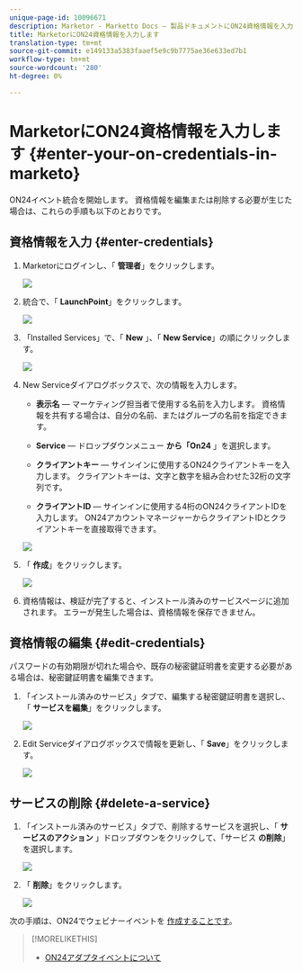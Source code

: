 ```yaml
---
unique-page-id: 10096671
description: Marketor - Marketto Docs — 製品ドキュメントにON24資格情報を入力します。
title: MarketorにON24資格情報を入力します
translation-type: tm+mt
source-git-commit: e149133a5383faaef5e9c9b7775ae36e633ed7b1
workflow-type: tm+mt
source-wordcount: '280'
ht-degree: 0%

---
```



# MarketorにON24資格情報を入力します {#enter-your-on-credentials-in-marketo}

ON24イベント統合を開始します。 資格情報を編集または削除する必要が生じた場合は、これらの手順も以下のとおりです。

## 資格情報を入力 {#enter-credentials}

1. Marketorにログインし、「 **管理者**」をクリックします。

   ![](assets/admin.png)

1. 統合で、「 **LaunchPoint**」をクリックします。

   ![](assets/image2015-12-22-13-3a15-3a38.png)

1. 「Installed Services」で、「 **New** 」、「 **New Service**」の順にクリックします。

   ![](assets/image2015-12-22-13-3a18-3a54.png)

1. New Serviceダイアログボックスで、次の情報を入力します。

   * **表示名** — マーケティング担当者で使用する名前を入力します。 資格情報を共有する場合は、自分の名前、またはグループの名前を指定できます。
   * **Service** — ドロップダウンメニュー **から「On24** 」を選択します。

   * **クライアントキー** — サインインに使用するON24クライアントキーを入力します。 クライアントキーは、文字と数字を組み合わせた32桁の文字列です。
   * **クライアントID** — サインインに使用する4桁のON24クライアントIDを入力します。 ON24アカウントマネージャーからクライアントIDとクライアントキーを直接取得できます。

   ![](assets/image2015-12-22-13-3a38-3a52.png)

1. 「 **作成**」をクリックします。

   ![](assets/image2015-12-22-13-3a28-3a55.png)

1. 資格情報は、検証が完了すると、インストール済みのサービスページに追加されます。 エラーが発生した場合は、資格情報を保存できません。

## 資格情報の編集 {#edit-credentials}

パスワードの有効期限が切れた場合や、既存の秘密鍵証明書を変更する必要がある場合は、秘密鍵証明書を編集できます。

1. 「インストール済みのサービス」タブで、編集する秘密鍵証明書を選択し、「 **サービスを編集**」をクリックします。

   ![](assets/six.png)

1. Edit Serviceダイアログボックスで情報を更新し、「 **Save**」をクリックします。

   ![](assets/seven.png)

## サービスの削除 {#delete-a-service}

1. 「インストール済みのサービス」タブで、削除するサービスを選択し、「 **サービスのアクション** 」ドロップダウンをクリックして、「サービス **の削除**」を選択します。

   ![](assets/eight.png)

1. 「 **削除**」をクリックします。

   ![](assets/nine.png)

次の手順は、ON24でウェビナーイベントを [作成することです](create-your-webinar-event-in-on24.md)。

>[!MORELIKETHIS]
>
>* [ON24アダプタイベントについて](understanding-marketo-on24-adapter-events.md)

>



